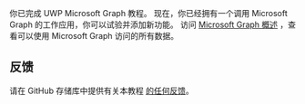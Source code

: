 <!-- markdownlint-disable MD002 MD041 -->

你已完成 UWP Microsoft Graph 教程。 现在，你已经拥有一个调用 Microsoft Graph 的工作应用，你可以试验并添加新功能。 访问 [Microsoft Graph 概述](/graph/overview) ，查看可以使用 Microsoft Graph 访问的所有数据。

## <a name="feedback"></a>反馈

请在 GitHub 存储库中提供有关本教程 [的任何反馈](https://github.com/microsoftgraph/msgraph-training-uwp)。
